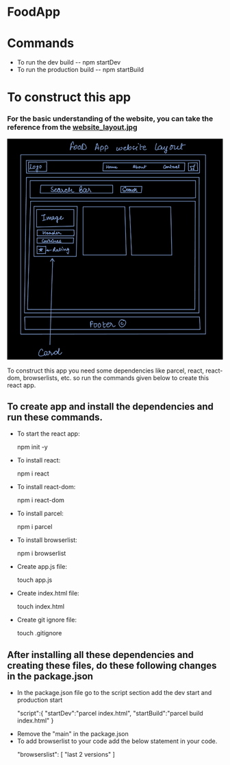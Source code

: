 # FoodApp

<div>
    <h1> Commands </h1>
    <ul>
        <li>To run the dev build -- npm startDev </li>
        <li>To run the production build -- npm startBuild</li>
    </ul>
</div>

<div>
    <h1>To construct this app </h1>
    <h3>For the basic understanding of the website, you can take the reference from the <strong><a href="./website_layout.jpg">website_layout.jpg</a></strong></h3>
    <img src="./website_layout.jpg"/>
    <p>To construct this app you need some dependencies like parcel, react, react-dom, browserlists, etc. so run the commands given below to create this react app.</p>
    <h2>To create app and install the dependencies and run these commands.</h2>
    <ul>
        <li>To start the react app: <p>npm init -y</p></li>
        <li>To install react: <p>npm i react </p></li>
        <li>To install react-dom: <p>npm i react-dom </p></li>
        <li>To install parcel: <p>npm i parcel </p></li>
        <li>To install browserlist: <p>npm i browserlist</p></li>
        <li>Create app.js file: <p>touch app.js</p></li>
        <li>Create index.html file: <p>touch index.html </p></li>
        <li>Create git ignore file: <p>touch .gitignore </p></li>
    </ul>
    <h2>After installing all these dependencies and creating these files, do these following changes in the package.json </h2>
    <ul>
        <li>In the package.json file go to the script section add the dev start and production start
            <p>
                "script":{
                    "startDev":"parcel index.html",
                    "startBuild":"parcel build index.html"
                }
            </p>
        </li>
        <li>Remove the "main" in the package.json</li>
        <li>To add browserlist to your code add the below statement in your code. 
            <p>
                "browserslist": [
                    "last 2 versions"
                 ]
            </p>
        </li>
    </ul>

</div>

